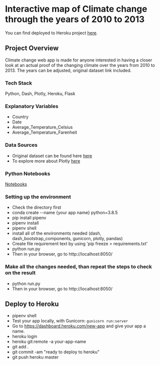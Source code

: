 # Interactive map of Climate change through the years of 2010 to 2013

You can find deployed to Heroku project [here](https://climate-change-overview.herokuapp.com).

## Project Overview

Climate change web app is made for anyone interested in having a closer look at an actual proof of the changing climate over the years from 2010 to 2013. The years can be adjusted, original dataset link included.

### Tech Stack

Python, Dash, Plotly, Heroku, Flask

### Explanatory Variables

- Country
- Date
- Average_Temperature_Celsius
- Average_Temperature_Farenheit

### Data Sources

- Original dataset can be found here [here](https://www.kaggle.com/berkeleyearth/climate-change-earth-surface-temperature-data)
- To explore more about Plotly [here](https://plotly.com/python/)

### Python Notebooks

[Notebooks](https://github.com/Edudeiko/climate_change/tree/master/notebooks)

### Setting up the environment

- Check the directory first
- conda create --name {your app name} python=3.8.5
- pip install pipenv
- pipenv install
- pipenv shell
- install all of the environments needed (dash, dash_bootstrap_components, gunicorn, plotly, pandas)
- Create file requirement text by using 'pip freeze > requirements.txt'
- python run.py
- Then in your browser, go to http://localhost:8050/

### Make all the changes needed, than repeat the steps to check on the result

- python run.py
- Then in your browser, go to http://localhost:8050/

## Deploy to Heroku

- pipenv shell
- Test your app locally, with Gunicorn: ``` gunicorn run:server ```
- Go to https://dashboard.heroku.com/new-app and give your app a name.
- heroku login
- heroku git:remote -a your-app-name
- git add .
- git commit -am "ready to deploy to heroku"
- git push heroku master
